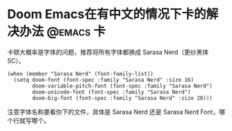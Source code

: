 # Doom Emacs在有中文的情况下卡的解决办法 <span class="tag" tag-name="@emacs"><span class="smallcaps">@emacs</span></span> <span class="tag" tag-name="卡"><span class="smallcaps">卡</span></span>

卡顿大概率是字体的问题，推荐将所有字体都换成 Sarasa Nerd（更纱黑体 SC）。

``` elisp
(when (member "Sarasa Nerd" (font-family-list))
  (setq doom-font (font-spec :family "Sarasa Nerd" :size 16)
        doom-variable-pitch-font (font-spec :family "Sarasa Nerd")
        doom-unicode-font (font-spec :family "Sarasa Nerd")
        doom-big-font (font-spec :family "Sarasa Nerd" :size 20)))
```

注意字体名称要看你下的文件，具体是 Sarasa Nerd 还是 Sarasa Nerd Font，哪个行就写哪个。
